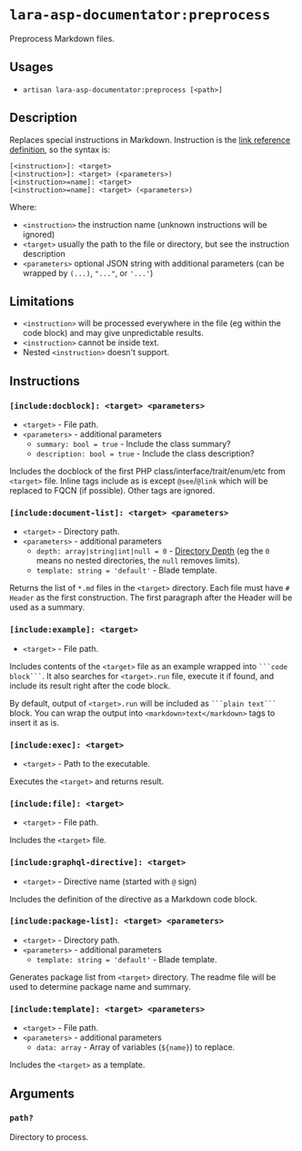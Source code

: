<!-- Generated automatically. Do not edit. -->

# `lara-asp-documentator:preprocess`

Preprocess Markdown files.

## Usages

* `artisan lara-asp-documentator:preprocess [<path>]`

## Description

Replaces special instructions in Markdown. Instruction is the [link
reference definition](https://github.github.com/gfm/#link-reference-definitions),
so the syntax is:

```plain
[<instruction>]: <target>
[<instruction>]: <target> (<parameters>)
[<instruction>=name]: <target>
[<instruction>=name]: <target> (<parameters>)
```

Where:

* `<instruction>` the instruction name (unknown instructions will be ignored)
* `<target>` usually the path to the file or directory, but see the instruction description
* `<parameters>` optional JSON string with additional parameters
  (can be wrapped by `(...)`, `"..."`, or `'...'`)

## Limitations

* `<instruction>` will be processed everywhere in the file (eg within
  the code block) and may give unpredictable results.
* `<instruction>` cannot be inside text.
* Nested `<instruction>` doesn't support.

## Instructions

### `[include:docblock]: <target> <parameters>`

* `<target>` - File path.
* `<parameters>` - additional parameters
  * `summary: bool = true` - Include the class summary?
  * `description: bool = true` - Include the class description?

Includes the docblock of the first PHP class/interface/trait/enum/etc
from `<target>` file. Inline tags include as is except `@see`/`@link`
which will be replaced to FQCN (if possible). Other tags are ignored.

### `[include:document-list]: <target> <parameters>`

* `<target>` - Directory path.
* `<parameters>` - additional parameters
  * `depth: array|string|int|null = 0` - [Directory Depth](https://symfony.com/doc/current/components/finder.html#directory-depth)
    (eg the `0` means no nested directories, the `null` removes limits).
  * `template: string = 'default'` - Blade template.

Returns the list of `*.md` files in the `<target>` directory. Each file
must have `# Header` as the first construction. The first paragraph
after the Header will be used as a summary.

### `[include:example]: <target>`

* `<target>` - File path.

Includes contents of the `<target>` file as an example wrapped into
` ```code block``` `. It also searches for `<target>.run` file, execute
it if found, and include its result right after the code block.

By default, output of `<target>.run` will be included as ` ```plain text``` `
block. You can wrap the output into `<markdown>text</markdown>` tags to
insert it as is.

### `[include:exec]: <target>`

* `<target>` - Path to the executable.

Executes the `<target>` and returns result.

### `[include:file]: <target>`

* `<target>` - File path.

Includes the `<target>` file.

### `[include:graphql-directive]: <target>`

* `<target>` - Directive name (started with `@` sign)

Includes the definition of the directive as a Markdown code block.

### `[include:package-list]: <target> <parameters>`

* `<target>` - Directory path.
* `<parameters>` - additional parameters
  * `template: string = 'default'` - Blade template.

Generates package list from `<target>` directory. The readme file will be
used to determine package name and summary.

### `[include:template]: <target> <parameters>`

* `<target>` - File path.
* `<parameters>` - additional parameters
  * `data: array` - Array of variables (`${name}`) to replace.

Includes the `<target>` as a template.

## Arguments

### `path?`

Directory to process.
